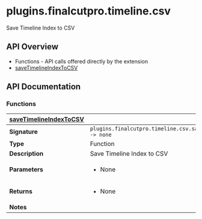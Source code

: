 # plugins.finalcutpro.timeline.csv

Save Timeline Index to CSV

## API Overview
* Functions - API calls offered directly by the extension
 * [saveTimelineIndexToCSV](#saveTimelineIndexToCSV)

## API Documentation

### Functions

| [saveTimelineIndexToCSV](#saveTimelineIndexToCSV)         |                                                                                     |
| --------------------------------------------|-------------------------------------------------------------------------------------|
| **Signature**                               | `plugins.finalcutpro.timeline.csv.saveTimelineIndexToCSV() -> none`                                                                    |
| **Type**                                    | Function                                                                     |
| **Description**                             | Save Timeline Index to CSV                                                                     |
| **Parameters**                              | <ul><li>None</li></ul> |
| **Returns**                                 | <ul><li>None</li></ul>          |
| **Notes**                                   | <ul></ul>                |

